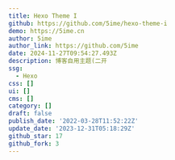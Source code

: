 ```yaml
---
title: Hexo Theme I
github: https://github.com/5ime/hexo-theme-i
demo: https://5ime.cn
author: 5ime
author_link: https://github.com/5ime
date: 2024-11-27T09:54:27.493Z
description: 博客自用主题(二开
ssg:
  - Hexo
css: []
ui: []
cms: []
category: []
draft: false
publish_date: '2022-03-28T11:52:22Z'
update_date: '2023-12-31T05:18:29Z'
github_star: 17
github_fork: 3
---
```


